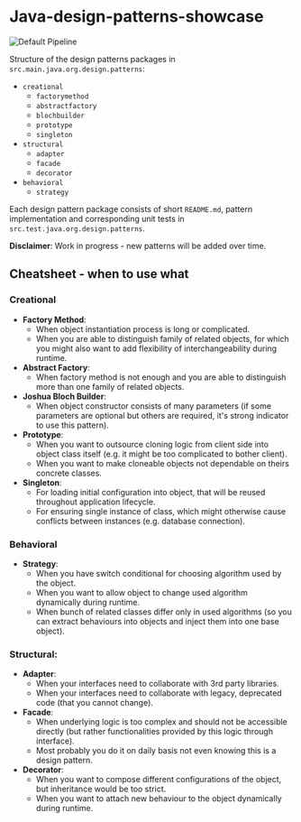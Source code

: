 # Java-design-patterns-showcase
![Default Pipeline](https://github.com/matthew01lokiet/Java-design-patterns-showcase/actions/workflows/pipeline.yml/badge.svg)

Structure of the design patterns packages in `src.main.java.org.design.patterns`:
- `creational`
    - `factorymethod`
    - `abstractfactory`
    - `blochbuilder`
    - `prototype`
    - `singleton`
- `structural`
    - `adapter`
    - `facade`
    - `decorator`
- `behavioral`
    - `strategy`

Each design pattern package consists of short `README.md`, pattern implementation and corresponding unit tests in `src.test.java.org.design.patterns`.

**Disclaimer**: Work in progress - new patterns will be added over time.

## Cheatsheet - when to use what
### Creational
- **Factory Method**:
    - When object instantiation process is long or complicated.
    - When you are able to distinguish family of related objects, for which you might also want to add flexibility of interchangeability during runtime.
- **Abstract Factory**:
    - When factory method is not enough and you are able to distinguish more than one family of related objects.
- **Joshua Bloch Builder**:
    - When object constructor consists of many parameters (if some parameters are optional but others are required, it's strong indicator to use this pattern).
- **Prototype**:
    - When you want to outsource cloning logic from client side into object class itself (e.g. it might be too complicated to bother client).
    - When you want to make cloneable objects not dependable on theirs concrete classes.
- **Singleton**:
    - For loading initial configuration into object, that will be reused throughout application lifecycle.
    - For ensuring single instance of class, which might otherwise cause conflicts between instances (e.g. database connection).
### Behavioral
- **Strategy**:
    - When you have switch conditional for choosing algorithm used by the object.
    - When you want to allow object to change used algorithm dynamically during runtime.
    - When bunch of related classes differ only in used algorithms (so you can extract behaviours into objects and inject them into one base object).
### Structural:
- **Adapter**:
    - When your interfaces need to collaborate with 3rd party libraries.
    - When your interfaces need to collaborate with legacy, deprecated code (that you cannot change).
- **Facade**:
    - When underlying logic is too complex and should not be accessible directly (but rather functionalities provided by this logic through interface).
    - Most probably you do it on daily basis not even knowing this is a design pattern.
- **Decorator**:
    - When you want to compose different configurations of the object, but inheritance would be too strict.
    - When you want to attach new behaviour to the object dynamically during runtime.
